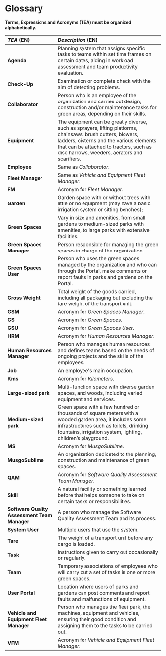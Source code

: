 # Glossary

**Terms, Expressions and Acronyms (TEA) must be organized alphabetically.**

| **_TEA_** (EN)                               | **_Description_** (EN)                                                                                                                                                                                                                             |                                       
|:---------------------------------------------|:---------------------------------------------------------------------------------------------------------------------------------------------------------------------------------------------------------------------------------------------------|
| **Agenda**                                   | Planning system that assigns specific tasks to teams within set time frames on certain dates, aiding in workload assessment and team productivity evaluation.                                                                                      |
| **Check-Up**                                 | Examination or complete check with the aim of detecting problems.                                                                                                                                                                                  |
| **Collaborator**                             | Person who is an employee of the organization and carries out design, construction and/or maintenance tasks for green areas, depending on their skills.                                                                                            |
| **Equipment**                                | The equipment can be greatly diverse, such as sprayers, lifting platforms, chainsaws, brush cutters, blowers, ladders, cisterns and the various elements that can be attached to tractors, such as disc harrows, weeders, aerators and scarifiers. |
| **Employee**                                 | Same as _Collaborator_.                                                                                                                                                                                                                            |
| **Fleet Manager**                            | Same as _Vehicle and Equipment Fleet Manager_.                                                                                                                                                                                                     |
| **FM**                                       | Acronym for _Fleet Manager_.                                                                                                                                                                                                                       |
| **Garden**                                   | Garden space with or without trees with little or no equipment (may have a basic irrigation system or sitting benches);                                                                                                                            |
| **Green Spaces**                             | Vary in size and amenities, from small gardens to medium-sized parks with amenities, to large parks with extensive facilities.                                                                                                                     |
| **Green Spaces Manager**                     | Person responsible for managing the green spaces in charge of the organization.                                                                                                                                                                    |
| **Green Spaces User**                        | Person who uses the green spaces managed by the organization and who can through the Portal, make comments or report faults in parks and gardens on the Portal.                                                                                    |
| **Gross Weight**                             | Total weight of the goods carried, including all packaging but excluding the tare weight of the transport unit.                                                                                                                                    |
| **GSM**                                      | Acronym for _Green Spaces Manager_.                                                                                                                                                                                                                |
| **GS**                                       | Acronym for _Green Spaces_.                                                                                                                                                                                                                        |
| **GSU**                                      | Acronym for _Green Spaces User_.                                                                                                                                                                                                                   |
| **HRM**                                      | Acronym for _Human Resources Manager_.                                                                                                                                                                                                             |
| **Human Resources Manager**                  | Person who manages human resources and defines teams based on the needs of ongoing projects and the skills of the employees.                                                                                                                       |
| **Job**                                      | An employee's main occupation.                                                                                                                                                                                                                     |
| **Kms**                                      | Acronym for _Kilometers_.                                                                                                                                                                                                                          |
| **Large-sized park**                         | Multi-function space with diverse garden spaces, and woods, including varied equipment and services.                                                                                                                                               |
| **Medium-sized park**                        | Green space with a few hundred or thousands of square meters with a wooded garden area, it includes some infrastructures such as toilets, drinking fountains, irrigation system, lighting, children’s playground.                                  |
| **MS**                                       | Acronym for _MusgoSublime_.                                                                                                                                                                                                                        |
| **MusgoSublime**                             | An organization dedicated to the planning, construction and maintenance of green spaces.                                                                                                                                                           |
| **QAM**                                      | Acronym for _Software Quality Assessment Team Manager_.                                                                                                                                                                                            |
| **Skill**                                    | A natural facility or something learned before that helps someone to take on certain tasks or responsibilities.                                                                                                                                    |
| **Software Quality Assessment Team Manager** | A person who manage the Software Quality Assessment Team and its process.                                                                                                                                                                          |
| **System User**                              | Multiple users that use the system.                                                                                                                                                                                                                |
| **Tare**                                     | The weight of a transport unit before any cargo is loaded.                                                                                                                                                                                         |
| **Task**                                     | Instructions given to carry out occasionally or regularly.                                                                                                                                                                                         |
| **Team**                                     | Temporary associations of employees who will carry out a set of tasks in one or more green spaces.                                                                                                                                                 |
| **User Portal**                              | Location where users of parks and gardens can post comments and report faults and malfunctions of equipment.                                                                                                                                       |
| **Vehicle and Equipment Fleet Manager**      | Person who manages the fleet park, the machines, equipment and vehicles, ensuring their good condition and assigning them to the tasks to be carried out.                                                                                          |
| **VFM**                                      | Acronym for _Vehicle and Equipment Fleet Manager_.                                                                                                                                                                                                 |
  








